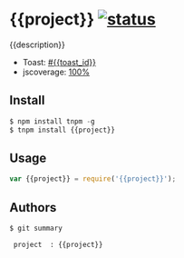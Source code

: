 # {{project}} [![status](http://toast.corp.taobao.com/task/state/id/{{toast_id}})](http://toast.corp.taobao.com/task/view/id/{{toast_id}})

{{description}}

* Toast: [#{{toast_id}}](http://toast.corp.taobao.com/task/view/id/{{toast_id}})
* jscoverage: [100%](http://10.232.102.134:1984/{{project}}/coverage.html)

## Install

```js
$ npm install tnpm -g
$ tnpm install {{project}}
```

## Usage

```js
var {{project}} = require('{{project}}');

```

## Authors

```bash
$ git summary 

 project  : {{project}}

```

